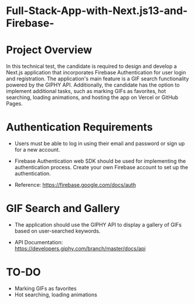 # Full-Stack-App-with-Next.js13-and-Firebase-
# Project Overview

In this technical test, the candidate is required to design and develop a Next.js application that incorporates Firebase Authentication for user login and registration. The application's main feature is a GIF search functionality powered by the GIPHY API. Additionally, the candidate has the option to implement additional tasks, such as marking GIFs as favorites, hot searching, loading animations, and hosting the app on Vercel or GitHub Pages.

# Authentication Requirements

- Users must be able to log in using their email and password or sign up for a new account.

- Firebase Authentication web SDK should be used for implementing the authentication process. Create your own Firebase account to set up the authentication.

- Reference: https://firebase.google.com/docs/auth

# GIF Search and Gallery

- The application should use the GIPHY API to display a gallery of GIFs based on user-searched keywords.

- API Documentation: https://developers.giphy.com/branch/master/docs/api

# TO-DO

- Marking GIFs as favorites
- Hot searching, loading animations
